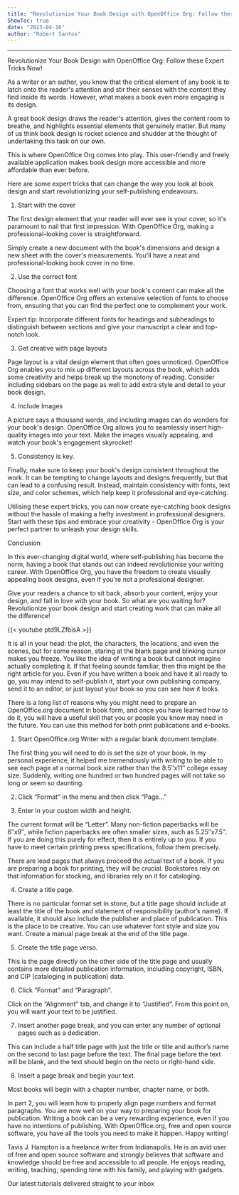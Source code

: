 ```yaml
---
title: "Revolutionize Your Book Design with OpenOffice Org: Follow these Expert Tricks Now!"
ShowToc: true 
date: "2023-04-16"
author: "Robert Santos"
---
```

*****
Revolutionize Your Book Design with OpenOffice Org: Follow these Expert Tricks Now!

As a writer or an author, you know that the critical element of any book is to latch onto the reader's attention and stir their senses with the content they find inside its words. However, what makes a book even more engaging is its design.

A great book design draws the reader's attention, gives the content room to breathe, and highlights essential elements that genuinely matter. But many of us think book design is rocket science and shudder at the thought of undertaking this task on our own.

This is where OpenOffice Org comes into play. This user-friendly and freely available application makes book design more accessible and more affordable than ever before.

Here are some expert tricks that can change the way you look at book design and start revolutionizing your self-publishing endeavours.

1. Start with the cover

The first design element that your reader will ever see is your cover, so it's paramount to nail that first impression. With OpenOffice Org, making a professional-looking cover is straightforward.

Simply create a new document with the book's dimensions and design a new sheet with the cover's measurements. You'll have a neat and professional-looking book cover in no time.

2. Use the correct font

Choosing a font that works well with your book's content can make all the difference. OpenOffice Org offers an extensive selection of fonts to choose from, ensuring that you can find the perfect one to complement your work.

Expert tip: Incorporate different fonts for headings and subheadings to distinguish between sections and give your manuscript a clear and top-notch look.

3. Get creative with page layouts

Page layout is a vital design element that often goes unnoticed. OpenOffice Org enables you to mix up different layouts across the book, which adds some creativity and helps break up the monotony of reading. Consider including sidebars on the page as well to add extra style and detail to your book design.

4. Include Images

A picture says a thousand words, and including images can do wonders for your book's design. OpenOffice Org allows you to seamlessly insert high-quality images into your text. Make the images visually appealing, and watch your book's engagement skyrocket!

5. Consistency is key.

Finally, make sure to keep your book's design consistent throughout the work. It can be tempting to change layouts and designs frequently, but that can lead to a confusing result. Instead, maintain consistency with fonts, text size, and color schemes, which help keep it professional and eye-catching.

Utilising these expert tricks, you can now create eye-catching book designs without the hassle of making a hefty investment in professional designers. Start with these tips and embrace your creativity - OpenOffice Org is your perfect partner to unleash your design skills.

Conclusion

In this ever-changing digital world, where self-publishing has become the norm, having a book that stands out can indeed revolutionise your writing career. With OpenOffice Org, you have the freedom to create visually appealing book designs, even if you're not a professional designer.

Give your readers a chance to sit back, absorb your content, enjoy your design, and fall in love with your book. So what are you waiting for? Revolutionize your book design and start creating work that can make all the difference!

{{< youtube ptd9LZfbisA >}} 



It is all in your head: the plot, the characters, the locations, and even the scenes, but for some reason, staring at the blank page and blinking cursor makes you freeze. You like the idea of writing a book but cannot imagine actually completing it. If that feeling sounds familiar, then this might be the right article for you.  Even if you have written a book and have it all ready to go, you may intend to self-publish it, start your own publishing company, send it to an editor, or just layout your book so you can see how it looks.
 
There is a long list of reasons why you might need to prepare an OpenOffice.org document in book form, and once you have learned how to do it, you will have a useful skill that you or people you know may need in the future. You can use this method for both print publications and e-books.

1. Start OpenOffice.org Writer with a regular blank document template.
 

 
The first thing you will need to do is set the size of your book. In my personal experience, it helped me tremendously with writing to be able to see each page at a normal book size rather than the 8.5″x11″ college essay size.  Suddenly, writing one hundred or two hundred pages will not take so long or seem so daunting.
 
2. Click “Format” in the menu and then click “Page…”
 
3. Enter in your custom width and height.
 
The current format will be “Letter”.  Many non-fiction paperbacks will be 6″x9″, while fiction paperbacks are often smaller sizes, such as 5.25″x7.5″. If you are doing this purely for effect, then it is entirely up to you. If you have to meet certain printing press specifications, follow them precisely.
 
There are lead  pages that always proceed the actual text of a book. If you are preparing a book for printing, they will be crucial. Bookstores rely on that information for stocking, and libraries rely on it for cataloging.
 
4. Create a title page. 
 
There is no particular format set in stone, but a title page should include at least the title of the book and statement of responsibility (author’s name). If available, it should also include the publisher and place of publication. This is the place to be creative. You can use whatever font style and size you want. Create a manual page break at the end of the title page.
 
5. Create the title page verso. 
 
This is the page directly on the other side of the title page and usually contains more detailed publication information, including copyright, ISBN, and CIP (cataloging in publication) data.
 
6. Click “Format” and “Paragraph”. 
 
Click on the “Alignment” tab, and change it to “Justified”. From this point on, you will want your text to be justified.
 
7. Insert another page break, and you can enter any number of optional pages such as a dedication. 
 
This can include a half title page with just the title or title and author’s name on the second to last page before the text. The final page before the text will be blank, and the text should begin on the recto or right-hand side.
 
8. Insert a page break and begin your text. 
 
Most books will begin with a chapter number, chapter name, or both.
 
In part 2, you will learn how to properly align page numbers and format paragraphs. You are now well on your way to preparing your book for publication. Writing a book can be a very rewarding experience, even if you have no intentions of publishing. With OpenOffice.org, free and open source software, you have all the tools you need to make it happen. Happy writing!
 
Tavis J. Hampton is a  freelance writer from Indianapolis.  He is an avid user of free and open source software and strongly believes that software and knowledge should be free and accessible to all people. He enjoys reading, writing, teaching, spending time with his family, and playing with gadgets.
 
Our latest tutorials delivered straight to your inbox




